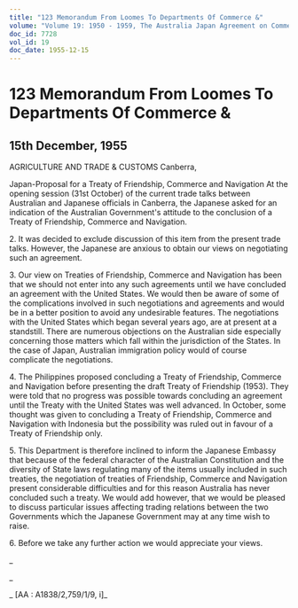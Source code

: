 ```yaml
---
title: "123 Memorandum From Loomes To Departments Of Commerce &"
volume: "Volume 19: 1950 - 1959, The Australia Japan Agreement on Commerce"
doc_id: 7728
vol_id: 19
doc_date: 1955-12-15
---
```


# 123 Memorandum From Loomes To Departments Of Commerce &

## 15th December, 1955

AGRICULTURE AND TRADE &amp; CUSTOMS Canberra, 

Japan-Proposal for a Treaty of Friendship, Commerce and Navigation At the opening session (31st October) of the current trade talks between Australian and Japanese officials in Canberra, the Japanese asked for an indication of the Australian Government's attitude to the conclusion of a Treaty of Friendship, Commerce and Navigation.

2\. It was decided to exclude discussion of this item from the present trade talks. However, the Japanese are anxious to obtain our views on negotiating such an agreement.

3\. Our view on Treaties of Friendship, Commerce and Navigation has been that we should not enter into any such agreements until we have concluded an agreement with the United States. We would then be aware of some of the complications involved in such negotiations and agreements and would be in a better position to avoid any undesirable features. The negotiations with the United States which began several years ago, are at present at a standstill. There are numerous objections on the Australian side especially concerning those matters which fall within the jurisdiction of the States. In the case of Japan, Australian immigration policy would of course complicate the negotiations.

4\. The Philippines proposed concluding a Treaty of Friendship, Commerce and Navigation before presenting the draft Treaty of Friendship (1953). They were told that no progress was possible towards concluding an agreement until the Treaty with the United States was well advanced. In October, some thought was given to concluding a Treaty of Friendship, Commerce and Navigation with Indonesia but the possibility was ruled out in favour of a Treaty of Friendship only.

5\. This Department is therefore inclined to inform the Japanese Embassy that because of the federal character of the Australian Constitution and the diversity of State laws regulating many of the items usually included in such treaties, the negotiation of treaties of Friendship, Commerce and Navigation present considerable difficulties and for this reason Australia has never concluded such a treaty. We would add however, that we would be pleased to discuss particular issues affecting trading relations between the two Governments which the Japanese Government may at any time wish to raise.

6\. Before we take any further action we would appreciate your views.

_

_

_ [AA : A1838/2,759/1/9, i]_

